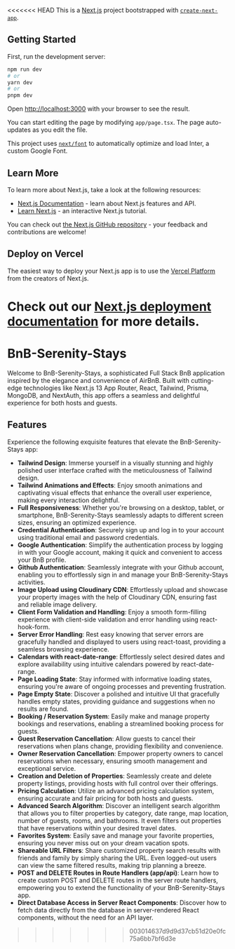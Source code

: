 <<<<<<< HEAD
This is a [Next.js](https://nextjs.org/) project bootstrapped with [`create-next-app`](https://github.com/vercel/next.js/tree/canary/packages/create-next-app).

## Getting Started

First, run the development server:

```bash
npm run dev
# or
yarn dev
# or
pnpm dev
```

Open [http://localhost:3000](http://localhost:3000) with your browser to see the result.

You can start editing the page by modifying `app/page.tsx`. The page auto-updates as you edit the file.

This project uses [`next/font`](https://nextjs.org/docs/basic-features/font-optimization) to automatically optimize and load Inter, a custom Google Font.

## Learn More

To learn more about Next.js, take a look at the following resources:

- [Next.js Documentation](https://nextjs.org/docs) - learn about Next.js features and API.
- [Learn Next.js](https://nextjs.org/learn) - an interactive Next.js tutorial.

You can check out [the Next.js GitHub repository](https://github.com/vercel/next.js/) - your feedback and contributions are welcome!

## Deploy on Vercel

The easiest way to deploy your Next.js app is to use the [Vercel Platform](https://vercel.com/new?utm_medium=default-template&filter=next.js&utm_source=create-next-app&utm_campaign=create-next-app-readme) from the creators of Next.js.

Check out our [Next.js deployment documentation](https://nextjs.org/docs/deployment) for more details.
=======
# BnB-Serenity-Stays

Welcome to BnB-Serenity-Stays, a sophisticated Full Stack BnB application inspired by the elegance and convenience of AirBnB. Built with cutting-edge technologies like Next.js 13 App Router, React, Tailwind, Prisma, MongoDB, and NextAuth, this app offers a seamless and delightful experience for both hosts and guests.

## Features

Experience the following exquisite features that elevate the BnB-Serenity-Stays app:

- **Tailwind Design**: Immerse yourself in a visually stunning and highly polished user interface crafted with the meticulousness of Tailwind design.
- **Tailwind Animations and Effects**: Enjoy smooth animations and captivating visual effects that enhance the overall user experience, making every interaction delightful.
- **Full Responsiveness**: Whether you're browsing on a desktop, tablet, or smartphone, BnB-Serenity-Stays seamlessly adapts to different screen sizes, ensuring an optimized experience.
- **Credential Authentication**: Securely sign up and log in to your account using traditional email and password credentials.
- **Google Authentication**: Simplify the authentication process by logging in with your Google account, making it quick and convenient to access your BnB profile.
- **Github Authentication**: Seamlessly integrate with your Github account, enabling you to effortlessly sign in and manage your BnB-Serenity-Stays activities.
- **Image Upload using Cloudinary CDN**: Effortlessly upload and showcase your property images with the help of Cloudinary CDN, ensuring fast and reliable image delivery.
- **Client Form Validation and Handling**: Enjoy a smooth form-filling experience with client-side validation and error handling using react-hook-form.
- **Server Error Handling**: Rest easy knowing that server errors are gracefully handled and displayed to users using react-toast, providing a seamless browsing experience.
- **Calendars with react-date-range**: Effortlessly select desired dates and explore availability using intuitive calendars powered by react-date-range.
- **Page Loading State**: Stay informed with informative loading states, ensuring you're aware of ongoing processes and preventing frustration.
- **Page Empty State**: Discover a polished and intuitive UI that gracefully handles empty states, providing guidance and suggestions when no results are found.
- **Booking / Reservation System**: Easily make and manage property bookings and reservations, enabling a streamlined booking process for guests.
- **Guest Reservation Cancellation**: Allow guests to cancel their reservations when plans change, providing flexibility and convenience.
- **Owner Reservation Cancellation**: Empower property owners to cancel reservations when necessary, ensuring smooth management and exceptional service.
- **Creation and Deletion of Properties**: Seamlessly create and delete property listings, providing hosts with full control over their offerings.
- **Pricing Calculation**: Utilize an advanced pricing calculation system, ensuring accurate and fair pricing for both hosts and guests.
- **Advanced Search Algorithm**: Discover an intelligent search algorithm that allows you to filter properties by category, date range, map location, number of guests, rooms, and bathrooms. It even filters out properties that have reservations within your desired travel dates.
- **Favorites System**: Easily save and manage your favorite properties, ensuring you never miss out on your dream vacation spots.
- **Shareable URL Filters**: Share customized property search results with friends and family by simply sharing the URL. Even logged-out users can view the same filtered results, making trip planning a breeze.
- **POST and DELETE Routes in Route Handlers (app/api)**: Learn how to create custom POST and DELETE routes in the server route handlers, empowering you to extend the functionality of your BnB-Serenity-Stays app.
- **Direct Database Access in Server React Components**: Discover how to fetch data directly from the database in server-rendered React components, without the need for an API layer.
>>>>>>> 003014637d9d9d37cb51d20e0fc75a6bb7bf6d3e
